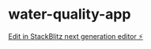 # water-quality-app

[Edit in StackBlitz next generation editor ⚡️](https://stackblitz.com/~/github.com/YourPalZack/water-quality-app)